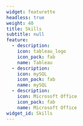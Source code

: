 ```yaml
---
widget: featurette
headless: true
weight: 40
title: Skills
subtitle: null
feature:
  - description: 
    icon: tableau_logo
    icon_pack: fab
    name: Tableau
  - description: 
    icon: mySQL
    icon_pack: fab
    name: mySQL
  - description: 
    icon: Microsoft Office
    icon_pack: fab
    name: Microsoft Office
widget_id: Skills
---
```

